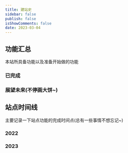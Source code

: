 ```yaml
---
title: 建站史
sidebar: false
publish: false
isShowComments: false
date: 2023-03-04
---
```


## 功能汇总

本站所具备功能以及准备开始做的功能

### 已完成

<TimeLine title="打赏"/>

<TimeLine title="评论"/>

<TimeLine title="Algolia全文搜索"/>

<TimeLine title="邮件提醒"/>

<TimeLine title="友链监控"/>

<TimeLine title="网站运行时长"/>

### 展望未来(不停画大饼~)

<TimeLine title="站点信息"/>

<TimeLine title="网站公告"/>

<TimeLine title="文章阅读量排名"/>

<TimeLine title="文尾随机文章"/>

<TimeLine title="最新评论"/>

<TimeLine title="首页倒计时"/>

<TimeLine title="RSS订阅"/>


## 站点时间线

主要记录一下站点功能的完成时间点(总有一些事情不想忘记~)

### 2022

<TimeLine data="2022-12-23" title="域名注册"/>

### 2023

<TimeLine data="2023-01-23" title="接触VuePress并搭建了网站锥形"/>

<TimeLine data="2023-01-24" title="引入 reco 主题样式"/>

<TimeLine data="2023-01-26" title="站点嵌入百度统计"/>

<TimeLine data="2023-02-16" title="域名备案成功"/>

<TimeLine data="2023-02-17" title="添加留言邮件提醒功能"/>

<TimeLine data="2023-02-18" title="添加打赏功能"/>

<TimeLine data="2023-02-22" title="添加Algolia搜索"/>

<TimeLine data="2023-02-27" title="主题插件重构为源代码"/>

<TimeLine data="2023-02-28" title="添加网站运行时长"/>

<TimeLine data="2023-03-01" title="添加全局时间提醒，网站公安备案成功"/>

<TimeLine data="2023-03-02" title="添加友链监控"/>
